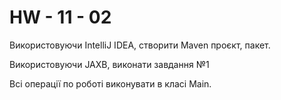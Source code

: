# HW - 11 - 02
Використовуючи IntelliJ IDEA, створити Maven проєкт, пакет.

Використовуючи JAXB, виконати завдання №1

Всі операції по роботі виконувати в класі Main.
